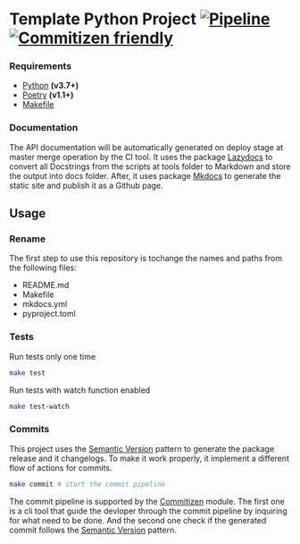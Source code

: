 # Template Python Project [![Pipeline](https://github.com/limazix/template-python-project/actions/workflows/main.yml/badge.svg)](https://github.com/limazix/template-python-project/actions/workflows/main.yml) [![Commitizen friendly](https://img.shields.io/badge/commitizen-friendly-brightgreen.svg)](http://commitizen.github.io/cz-cli/)

### Requirements

- [Python](https://python.org) **(v3.7+)**
- [Poetry](https://python-poetry.org/) **(v1.1+)**
- [Makefile](https://makefiletutorial.com/)

### Documentation

The API documentation will be automatically generated on deploy stage at master merge operation by the CI tool. It uses the package [Lazydocs](https://pypi.org/project/lazydocs/) to convert all Docstrings from the scripts at tools folder to Markdown and store the output into docs folder. After, it uses package [Mkdocs](https://www.mkdocs.org/) to generate the static site and publish it as a Github page.

## Usage

### Rename

The first step to use this repository is tochange the names and paths from the following files:
- README.md
- Makefile
- mkdocs.yml
- pyproject.toml

### Tests

Run tests only one time
```sh
make test
```

Run tests with watch function enabled
```sh
make test-watch
```

### <a id="commits"/> Commits

This project uses the [Semantic Version](http://semver.org) pattern to generate the package release and it changelogs. To make it work properly, it implement a different flow of actions for commits.


```sh
make commit # start the commit pipeline
```

The commit pipeline is supported by the [Commitizen](https://commitizen-tools.github.io/commitizen/) module. The first one is a cli tool that guide the devloper through the commit pipeline by inquiring for what need to be done. And the second one check if the generated commit follows the [Semantic Version](http://semver.org) pattern.
